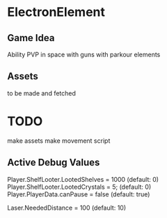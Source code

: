 # ElectronElement
## Game Idea
Ability PVP in space with guns with parkour elements
## Assets
to be made and fetched
# TODO
make assets
make movement script

## Active Debug Values
Player.ShelfLooter.LootedShelves = 1000 (default: 0)
Player.ShelfLooter.LootedCrystals = 5; (default: 0)
Player.PlayerData.canPause = false (default: true)

Laser.NeededDistance = 100 (default: 10)